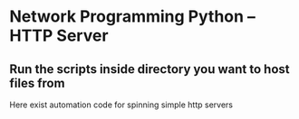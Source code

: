 # Network Programming Python – HTTP Server
## Run the scripts inside directory you want to host files from
Here exist automation code for spinning simple http servers
